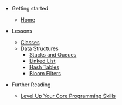 <!-- docs/_sidebar.md -->

- Getting started

  - [Home](/)

- Lessons

  - [Classes](javascript-classes/lessons/classes.md)
  - Data Structures
    - [Stacks and Queues](javascript-classes/lessons/stacks-queues.md)
    - [Linked List](javascript-classes/lessons/linkedlist.md)
    - [Hash Tables](javascript-classes/lessons/hashtable.md)
    - [Bloom Filters](javascript-classes/lessons/bloom-filters.md)

- Further Reading

  - [Level Up Your Core Programming Skills](https://www.amazon.nl/Common-Sense-Guide-Data-Structures-Algorithms/dp/1680507222/ref=asc_df_1680507222/?tag=nlshogostdde-21&linkCode=df0&hvadid=454743612456&hvpos=&hvnetw=g&hvrand=18182143489403045599&hvpone=&hvptwo=&hvqmt=&hvdev=c&hvdvcmdl=&hvlocint=&hvlocphy=9040053&hvtargid=pla-917825050002&psc=1)
